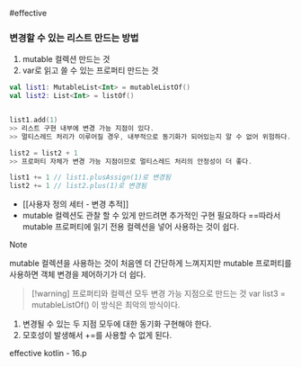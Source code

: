 #effective 
### 변경할 수 있는 리스트 만드는 방법
1. mutable 컬렉션 만드는 것
2. var로 읽고 쓸 수 있는 프로퍼티 만드는 것
``` kotlin
val list1: MutableList<Int> = mutableListOf()
val list2: List<Int> = listOf()


list1.add(1)
>> 리스트 구현 내부에 변경 가능 지점이 있다.
>> 멀티스레드 처리가 이루어질 경우, 내부적으로 동기화가 되어있는지 알 수 없어 위험하다.

list2 = list2 + 1
>> 프로퍼티 자체가 변경 가능 지점이므로 멀티스레드 처리의 안정성이 더 좋다.

list1 += 1 // list1.plusAssign(1)로 변경됨
list2 += 1 // list2.plus(1)로 변경됨
```

- [[사용자 정의 세터 - 변경 추적]]
- mutable 컬렉션도 관찰 할 수 있게 만드려면 추가적인 구현 필요하다
==따라서 mutable 프로퍼티에 읽기 전용 컬렉션을 넣어 사용하는 것이 쉽다.

> [!note]
> mutable 컬렉션을 사용하는 것이 처음엔 더 간단하게 느껴지지만
> mutable 프로퍼티를 사용하면 객체 변경을 제어하기가 더 쉽다.

> [!warning] 프로퍼티와 컬렉션 모두 변경 가능 지점으로 만드는 것
> var list3 = mutableListOf<Int>() 이 방식은 최악의 방식이다.
1. 변경될 수 있는 두 지점 모두에 대한 동기화 구현해야 한다.
2. 모호성이 발생해서 +=를 사용할 수 없게 된다.

effective kotlin - 16.p